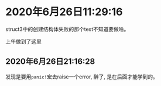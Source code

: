 # 2020年6月26日11:29:16

struct3中的创建结构体失败的那个test不知道要做啥。

上午做到了这里





## 2020年6月26日21:16:28

发现是要用`panic!`宏去raise一个error, 醉了, 是在后面才能学到的。



